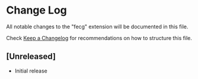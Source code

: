 # Change Log

All notable changes to the "fecg" extension will be documented in this file.

Check [Keep a Changelog](http://keepachangelog.com/) for recommendations on how to structure this file.

## [Unreleased]

- Initial release